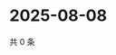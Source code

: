 # 2025-08-08

共 0 条

<!-- BEGIN ZHIHUVIDEO -->
<!-- 最后更新时间 Fri Aug 08 2025 12:36:51 GMT+0800 (China Standard Time) -->

<!-- END ZHIHUVIDEO -->
